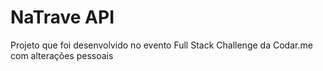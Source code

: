# NaTrave API

Projeto que foi desenvolvido no evento Full Stack Challenge da Codar.me com alterações pessoais